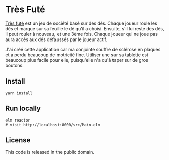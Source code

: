 # Très Futé

[Très futé](https://boardgamegeek.com/boardgame/244522/s-pretty-clever) est un jeu de société basé sur des dés. Chaque joueur roule les dés et marque sur sa feuille le dé qu'il a choisi. Ensuite, s'il lui reste des dés, il peut rouler à nouveau, et une 3ème fois. Chaque joueur qui ne joue pas aura accès aux dés défaussés par le joueur actif.

J'ai créé cette application car ma conjointe souffre de sclérose en plaques et a perdu beaucoup de motricité fine. Utiliser une sur sa tablette est beaucoup plus facile pour elle, puisqu'elle n'a qu'à taper sur de gros boutons.

## Install

```
yarn install
```

## Run locally

```
elm reactor
# visit http://localhost:8000/src/Main.elm
```

## License

This code is released in the public domain.
